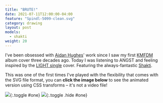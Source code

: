 ```yaml
---
title: "BRUTE!"
date: 2021-07-11T12:00:00-04:00
feature: "Spindl-5099-clean.svg"
category: drawing
layout: post
models:
  - shakti
weight: 20
---
```


I’ve been obsessed with [Aidan Hughes](http://bruteprop.co.uk/)' work since I saw my first [KMFDM](https://kmfdm.net/) album cover three decades ago. Today I was listening to ANGST and feeling inspired by the [LIGHT single](https://en.wikipedia.org/wiki/Light_(KMFDM_song)) cover. Featuring the always-fantastic [Shakti](/models/shakti/).

This was one of the first times I've played with the flexibility that comes with the SVG file format, you can **click the image below** to see the animated version using CSS transforms – it's not a video file!

![]({{site.static}}{{page.url}}/Spindl-5099-clean.svg){:.toggle #one}
![]({{site.static}}{{page.url}}/Spindl-5099-animated.svg){:.toggle .hide #one}